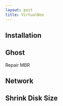 ```yaml
---
layout: post
title: VirtualBox
---
```


## Installation

## Ghost

Repair MBR

## Network

## Shrink Disk Size
